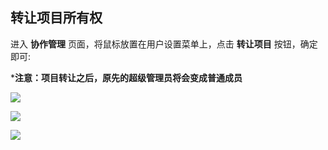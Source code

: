 ## 转让项目所有权

进入 **协作管理** 页面，将鼠标放置在用户设置菜单上，点击 **转让项目** 按钮，确定即可:

***注意：项目转让之后，原先的超级管理员将会变成普通成员**

![](http://data.eolinker.com/course/a3u9d7gb5836bd0bd6dd168153adbdfa35f3d0beda4ac32)

![](http://data.eolinker.com/course/Ev2snIF0186c18de8a4af8a8974dc9a19fddba2b66982f0)

![](http://data.eolinker.com/course/8ufIzl7829e10c525eb3f5ea7addda785d7119c449a5366)